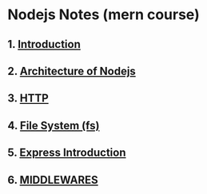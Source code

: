 # Nodejs Notes (mern course)

## 1. [Introduction](https://github.com/baijanathTharu/nodejs-notes-mern/blob/master/INTRODUCTION.md)

## 2. [Architecture of Nodejs](https://github.com/baijanathTharu/nodejs-notes-mern/blob/master/ARCHITECTURE.md)

## 3. [HTTP](https://github.com/baijanathTharu/nodejs-notes-mern/blob/master/HTTP_MODULE.md)

## 4. [File System (fs)](https://github.com/baijanathTharu/nodejs-notes-mern/blob/master/FS_MODULE.md)

## 5. [Express Introduction](https://github.com/baijanathTharu/nodejs-notes-mern/blob/master/EXPRESS_INTRODUCTION.md)

## 6. [MIDDLEWARES](https://github.com/baijanathTharu/nodejs-notes-mern/blob/master/MIDDLEWARES.md)
